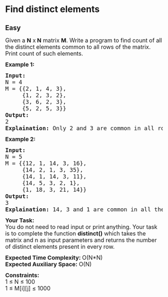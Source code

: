 # Find distinct elements
## Easy 
<div class="problem-statement">
                <p></p><p><span style="font-size:18px">Given a <strong>N</strong> x<strong> N</strong> matrix <strong>M</strong>. Write a program to find count of all the distinct elements common to all rows of the matrix. Print count of such elements.</span></p>

<p><strong><span style="font-size:18px">Example 1:</span></strong></p>

<pre><span style="font-size:18px"><strong>Input:</strong> 
N = 4
M = {{2, 1, 4, 3},
     {1, 2, 3, 2},
     {3, 6, 2, 3},
     {5, 2, 5, 3}}
<strong>Output:</strong> 
2
<strong>Explaination:</strong> Only 2 and 3 are common in all rows.</span></pre>

<p><strong><span style="font-size:18px">Example 2:</span></strong></p>

<pre><span style="font-size:18px"><strong>Input:</strong> 
N = 5
M = {{12, 1, 14, 3, 16},
     {14, 2, 1, 3, 35},
     {14, 1, 14, 3, 11},
     {14, 5, 3, 2, 1},
     {1, 18, 3, 21, 14}}
<strong>Output:</strong> 
3
<strong>Explaination:</strong> 14, 3 and 1 are common in all the rows.</span></pre>

<p><span style="font-size:18px"><strong>Your Task:</strong><br>
You do not need to read input or print anything. Your task is to complete the function <strong>distinct()</strong> which takes the matrix and n as input parameters and returns the number of distinct elements present in every row.</span></p>

<p><span style="font-size:18px"><strong>Expected Time Complexity: </strong>O(N*N)<br>
<strong>Expected Auxiliary Space:</strong>&nbsp;O(N)</span></p>

<p><span style="font-size:18px"><strong>Constraints:</strong><br>
1 ≤ N ≤ 100<br>
1 ≤ M[i][j] ≤ 1000</span></p>
 <p></p>
            </div>